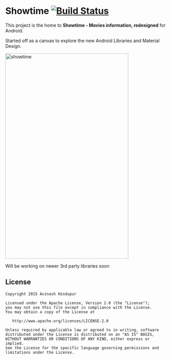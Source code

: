 # Showtime [![Build Status](https://travis-ci.org/hindupuravinash/showtime.svg)](https://travis-ci.org/hindupuravinash/showtime)

This project is the home to **Showtime - Movies information, redesigned** for Android.

Started off as a canvas to explore the new Android Libraries and Material Design.

<img src="https://cloud.githubusercontent.com/assets/3033246/9458908/12e09eac-4b12-11e5-9e70-1173daa83962.png" alt="showtime" width="384" height="640">


Will be working on newer 3rd party libraries soon
## License

    Copyright 2015 Avinash Hindupur

    Licensed under the Apache License, Version 2.0 (the "License");
    you may not use this file except in compliance with the License.
    You may obtain a copy of the License at

       http://www.apache.org/licenses/LICENSE-2.0

    Unless required by applicable law or agreed to in writing, software
    distributed under the License is distributed on an "AS IS" BASIS,
    WITHOUT WARRANTIES OR CONDITIONS OF ANY KIND, either express or implied.
    See the License for the specific language governing permissions and
    limitations under the License.
